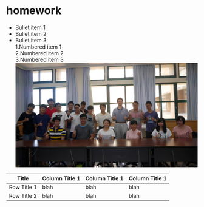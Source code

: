 # homework
* Bullet item 1  
* Bullet item 2  
* Bullet item 3  
1.Numbered item 1  
2.Numbered item 2  
3.Numbered item 3  
![pic](https://github.com/Leo19961220/homework/blob/master/3321.jpg?raw=true)  

Title | Column Title 1 | Column Title 1 | Column Title 1
--- | --- | --- | ---
Row Title 1 | blah | blah | blah
Row Title 2 | blah | blah | blah
